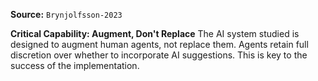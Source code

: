 **Source:** `Brynjolfsson-2023`

**Critical Capability: Augment, Don't Replace**
The AI system studied is designed to augment human agents, not replace them. Agents retain full discretion over whether to incorporate AI suggestions. This is key to the success of the implementation.
